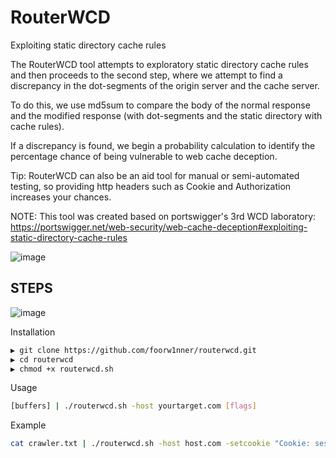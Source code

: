 # RouterWCD
Exploiting static directory cache rules

The RouterWCD tool attempts to exploratory static directory cache rules and then proceeds to the second step, where we attempt to find a discrepancy in the dot-segments of the origin server and the cache server.

To do this, we use md5sum to compare the body of the normal response and the modified response (with dot-segments and the static directory with cache rules).

If a discrepancy is found, we begin a probability calculation to identify the percentage chance of being vulnerable to web cache deception.

Tip: RouterWCD can also be an aid tool for manual or semi-automated testing, so providing http headers such as Cookie and Authorization increases your chances.

NOTE: This tool was created based on portswigger's 3rd WCD laboratory: https://portswigger.net/web-security/web-cache-deception#exploiting-static-directory-cache-rules


![image](https://github.com/user-attachments/assets/f852ba62-4163-4a39-830c-8a863d846fc9)

## STEPS

![image](https://github.com/user-attachments/assets/80affaa8-0aaf-4c79-a9e5-2ce4a421fbe0)



Installation
```bash
▶ git clone https://github.com/foorw1nner/routerwcd.git
▶ cd routerwcd
▶ chmod +x routerwcd.sh
```

Usage
```bash
[buffers] | ./routerwcd.sh -host yourtarget.com [flags]
```

Example
```bash
cat crawler.txt | ./routerwcd.sh -host host.com -setcookie "Cookie: session=2vv07IdA37Npc1imvN2lQV0ZghMaxSSa" -setauthorization "Authorization: basic cm91dGVyd2Nk" -setmatch "Email|UserID|Token|PHPSESSID"
```
